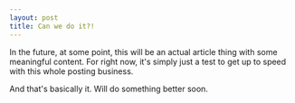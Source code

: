 ```yaml
---
layout: post
title: Can we do it?!
---
```


In the future, at some point, this will be an actual article thing with some meaningful content.  For right now, it's simply just a test to get up to speed with this whole posting business.

And that's basically it.  Will do something better soon.
